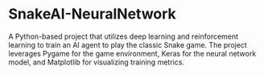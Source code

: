 # SnakeAI-NeuralNetwork
A Python-based project that utilizes deep learning and reinforcement learning to train an AI agent to play the classic Snake game. The project leverages Pygame for the game environment, Keras for the neural network model, and Matplotlib for visualizing training metrics.
